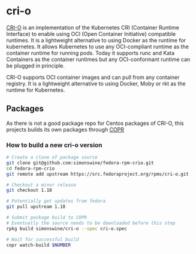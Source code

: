 # cri-o

[CRI-O] is an implementation of the Kubernetes CRI (Container Runtime Interface)
to enable using OCI (Open Container Initiative) compatible runtimes. It is a
lightweight alternative to using Docker as the runtime for kubernetes. It
allows Kubernetes to use any OCI-compliant runtime as the container runtime for
running pods. Today it supports runc and Kata Containers as the container
runtimes but any OCI-conformant runtime can be plugged in principle.

CRI-O supports OCI container images and can pull from any container registry.
It is a lightweight alternative to using Docker, Moby or rkt as the runtime for
Kubernetes.

## Packages

As there is not a good package repo for Centos packages of CRI-O, this projects
builds its own packages through [COPR]

### How to build a new cri-o version

```bash
# Create a clone of package source
git clone git@github.com:simonswine/fedora-rpm-crio.git
cd fedora-rpm-crio
git remote add upstream https://src.fedoraproject.org/rpms/cri-o.git

# Checkout a minor release
git checkout 1.18

# Potentially get updates from fedora
git pull upstream 1.18

# Submit package build to COPR
# Eventually the source needs to be downloaded before this step
rpkg build simonswine/cri-o --spec cri-o.spec

# Wait for successful build
copr watch-build $NUMBER
```

[CRI-O]: https://cri-o.io/
[COPR]: https://copr.fedorainfracloud.org/coprs/simonswine/cri-o/

